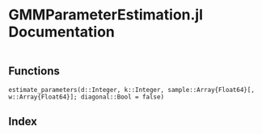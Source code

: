 # GMMParameterEstimation.jl Documentation

```@contents
```

## Functions

```@docs
estimate_parameters(d::Integer, k::Integer, sample::Array{Float64}[, w::Array{Float64}]; diagonal::Bool = false)
```



## Index

```@index
```
